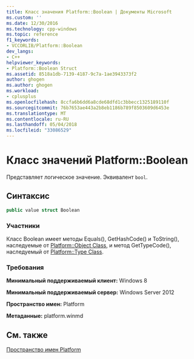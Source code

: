 ```yaml
---
title: Класс значения Platform::Boolean | Документы Microsoft
ms.custom: ''
ms.date: 12/30/2016
ms.technology: cpp-windows
ms.topic: reference
f1_keywords:
- VCCORLIB/Platform::Boolean
dev_langs:
- C++
helpviewer_keywords:
- Platform::Boolean Struct
ms.assetid: 8518a1db-7139-4187-9c7a-1ae3943373f2
author: ghogen
ms.author: ghogen
ms.workload:
- cplusplus
ms.openlocfilehash: 8ccfa6b6dd6a8cde68dfd1c3bbecc1325189110f
ms.sourcegitcommit: 76b7653ae443a2b8eb1186b789f8503609d6453e
ms.translationtype: MT
ms.contentlocale: ru-RU
ms.lasthandoff: 05/04/2018
ms.locfileid: "33086529"
---
```

# <a name="platformboolean-value-class"></a>Класс значений Platform::Boolean
Представляет логическое значение. Эквивалент `bool`.  
  
## <a name="syntax"></a>Синтаксис  
  
```cpp  
public value struct Boolean  
```  
  
### <a name="members"></a>Участники  
 Класс Boolean имеет методы Equals(), GetHashCode() и ToString(), наследуемые от [Platform::Object Class](../cppcx/platform-object-class.md), и метод GetTypeCode(), наследуемый от [Platform::Type Class](../cppcx/platform-type-class.md).  
  
### <a name="requirements"></a>Требования  
 **Минимальный поддерживаемый клиент:** Windows 8  
  
 **Минимальный поддерживаемый сервер:** Windows Server 2012  
  
 **Пространство имен:** Platform  
  
 **Метаданные:** platform.winmd  
  
## <a name="see-also"></a>См. также  
 [Пространство имен Platform](../cppcx/platform-namespace-c-cx.md)